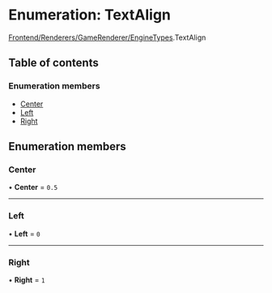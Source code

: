 # Enumeration: TextAlign

[Frontend/Renderers/GameRenderer/EngineTypes](../modules/Frontend_Renderers_GameRenderer_EngineTypes.md).TextAlign

## Table of contents

### Enumeration members

- [Center](Frontend_Renderers_GameRenderer_EngineTypes.TextAlign.md#center)
- [Left](Frontend_Renderers_GameRenderer_EngineTypes.TextAlign.md#left)
- [Right](Frontend_Renderers_GameRenderer_EngineTypes.TextAlign.md#right)

## Enumeration members

### Center

• **Center** = `0.5`

---

### Left

• **Left** = `0`

---

### Right

• **Right** = `1`
